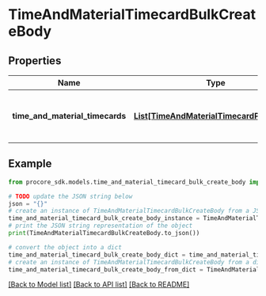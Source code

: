 # TimeAndMaterialTimecardBulkCreateBody


## Properties

Name | Type | Description | Notes
------------ | ------------- | ------------- | -------------
**time_and_material_timecards** | [**List[TimeAndMaterialTimecardProperties]**](TimeAndMaterialTimecardProperties.md) | Array of Time and material timecard objects | 

## Example

```python
from procore_sdk.models.time_and_material_timecard_bulk_create_body import TimeAndMaterialTimecardBulkCreateBody

# TODO update the JSON string below
json = "{}"
# create an instance of TimeAndMaterialTimecardBulkCreateBody from a JSON string
time_and_material_timecard_bulk_create_body_instance = TimeAndMaterialTimecardBulkCreateBody.from_json(json)
# print the JSON string representation of the object
print(TimeAndMaterialTimecardBulkCreateBody.to_json())

# convert the object into a dict
time_and_material_timecard_bulk_create_body_dict = time_and_material_timecard_bulk_create_body_instance.to_dict()
# create an instance of TimeAndMaterialTimecardBulkCreateBody from a dict
time_and_material_timecard_bulk_create_body_from_dict = TimeAndMaterialTimecardBulkCreateBody.from_dict(time_and_material_timecard_bulk_create_body_dict)
```
[[Back to Model list]](../README.md#documentation-for-models) [[Back to API list]](../README.md#documentation-for-api-endpoints) [[Back to README]](../README.md)


